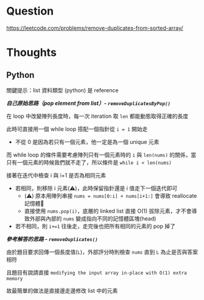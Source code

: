 # Question
https://leetcode.com/problems/remove-duplicates-from-sorted-array/


# Thoughts

## Python

關鍵提示：list 資料類型 (python) 是 reference

***自己原始思路（pop element from list）- `removeDuplicatesByPop()`***

在 loop 中改變陣列長度時，每一次 iteration 取 `len` 都能動態取得正確的長度

此時可直接用一個 while loop 搭配一個指針從 `i = 1` 開始走
- 不從 0 是因為若只有一個元素，他一定是為一個 unique 元素

而 while loop 的條件需要考慮陣列只有一個元素時的 `i` 與 `len(nums)` 的關係，當只有一個元素的時候我們就不走了，所以條件是 `while i < len(nums)`

接著在迭代中檢查 i 與 i+1 是否為相同元素
- 若相同，則移除 i 元素(⚠️)，此時保留指針還是 i 值走下一個迭代即可
  - (⚠️) 原本用陣列串接 `nums = nums[0:i] + nums[i+1:]` 會導致 reallocate 記憶體
  - 直接使用 `nums.pop(i)`，底層的 linked list 直接 O(1) 拔除元素，才不會導致外部與內部的 `nums` 變成指向不同的記憶體區塊(head)
- 若不相同，則 `i+=1` 往後走，走完後也把所有相同的元素的 pop 掉了

***參考解答的思路 - `removeDuplicates()`***

由於題目要求回傳一個長度值(`L`)，外部評分時則檢查 `nums` 直到 `L` 為止是否與答案相符

且題目有說請直接 `modifying the input array in-place with O(1) extra memory`

故最簡單的做法是直接邊走邊修改 list 中的元素